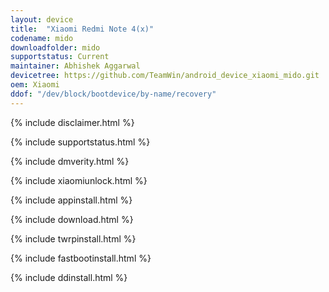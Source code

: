 ```yaml
---
layout: device
title:  "Xiaomi Redmi Note 4(x)"
codename: mido
downloadfolder: mido
supportstatus: Current
maintainer: Abhishek Aggarwal
devicetree: https://github.com/TeamWin/android_device_xiaomi_mido.git
oem: Xiaomi
ddof: "/dev/block/bootdevice/by-name/recovery"
---
```


{% include disclaimer.html %}

{% include supportstatus.html %}

{% include dmverity.html %}

{% include xiaomiunlock.html %}

{% include appinstall.html %}

{% include download.html %}

{% include twrpinstall.html %}

{% include fastbootinstall.html %}

{% include ddinstall.html %}
